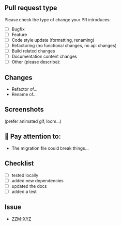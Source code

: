 ## Pull request type

<!-- Please do not submit updates to dependencies unless it fixes an issue. --> 

<!-- Please try to limit your pull request to one type, submit multiple pull requests if needed. --> 

Please check the type of change your PR introduces:

- [ ] Bugfix
- [ ] Feature
- [ ] Code style update (formatting, renaming)
- [ ] Refactoring (no functional changes, no api changes)
- [ ] Build related changes
- [ ] Documentation content changes
- [ ] Other (please describe):

## Changes

- Refactor of...
- Rename of...

## Screenshots

(prefer animated gif, loom...)

## 🚨 Pay attention to:

- The migration file could break things...

## Checklist

- [ ] tested locally
- [ ] added new dependencies
- [ ] updated the docs
- [ ] added a test

## Issue

- [ZZM-XYZ](https://zazume.atlassian.net/browse/ZZM-XYZ)
